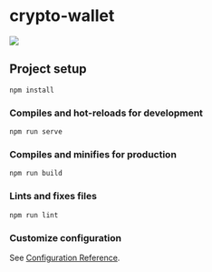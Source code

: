 # crypto-wallet
[![](https://tokei.rs/b1/github/Powarox2159/CryptoWallet?category=code)](https://github.com/Powarox2159/CryptoWallet)

## Project setup
```
npm install
```

### Compiles and hot-reloads for development
```
npm run serve
```

### Compiles and minifies for production
```
npm run build
```

### Lints and fixes files
```
npm run lint
```

### Customize configuration
See [Configuration Reference](https://cli.vuejs.org/config/).
